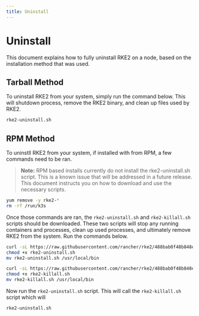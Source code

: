 ```yaml
---
title: Uninstall
---
```


# Uninstall

This document explains how to fully uninstall RKE2 on a node, based on the installation method that was used.

## Tarball Method

To uninstall RKE2 from your system, simply run the command below. This will shutdown process, remove the RKE2 binary, and clean up files used by RKE2.

```bash
rke2-uninstall.sh
```

## RPM Method

To uninstll RKE2 from your system, if installed with from RPM, a few commands need to be ran. 

> **Note:** RPM based installs currently do not install the rke2-uninstall.sh script. This is a known issue that will be addressed in a future release. This document instructs you on how to download and use the necessary scripts.

```bash
yum remove -y rke2-*
rm -rf /run/k3s
```

Once those commands are ran, the `rke2-uninstall.sh` and `rke2-killall.sh` scripts should be downloaded. These two scripts will stop any running containers and processes, clean up used processes, and ultimately remove RKE2 from the system. Run the commands below.

```bash
curl -sL https://raw.githubusercontent.com/rancher/rke2/488bab0f48b848e408ce399c32e7f5f73ce96129/bundle/bin/rke2-uninstall.sh --output rke2-uninstall.sh
chmod +x rke2-uninstall.sh
mv rke2-uninstall.sh /usr/local/bin
```

```bash
curl -sL https://raw.githubusercontent.com/rancher/rke2/488bab0f48b848e408ce399c32e7f5f73ce96129/bundle/bin/rke2-killall.sh --output rke2-killall.sh
chmod +x rke2-killall.sh
mv rke2-killall.sh /usr/local/bin
```

Now run the `rke2-uninstall.sh` script. This will call the `rke2-killall.sh` script which will 

```bash
rke2-uninstall.sh
```
